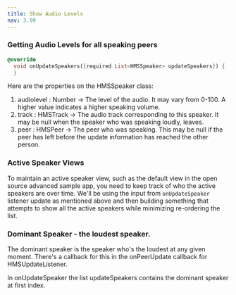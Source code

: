 ```yaml
---
title: Show Audio Levels
nav: 3.99
---
```


### Getting Audio Levels for all speaking peers

```dart
@override
  void onUpdateSpeakers({required List<HMSSpeaker> updateSpeakers}) {
  }
```


Here are the properties on the HMSSpeaker class:

1. audiolevel : Number -> The level of the audio. It may vary from 0-100. A higher value indicates a higher speaking volume.
2. track : HMSTrack -> The audio track corresponding to this speaker. It may be null when the speaker who was speaking loudly, leaves.
3. peer : HMSPeer -> The peer who was speaking. This may be null if the peer has left before the update information has reached the other person.



### Active Speaker Views
To maintain an active speaker view, such as the default view in the open source advanced sample app, you need to keep track of who the active
speakers are over time. We'll be using the input from `onUpdateSpeaker` listener update as mentioned above and then building something that attempts to show all
the active speakers while minimizing re-ordering the list.



### Dominant Speaker - the loudest speaker.
The dominant speaker is the speaker who's the loudest at any given moment. There's a callback for this in the onPeerUpdate callback for HMSUpdateListener.

In onUpdateSpeaker the list updateSpeakers contains the dominant speaker at first index.



